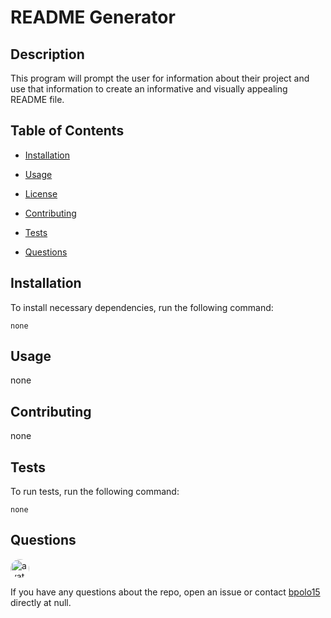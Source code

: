 
  # README Generator
  
   
  ## Description
  
  This program will prompt the user for information about their project and use that information to create an informative and visually appealing README file.
  
  ## Table of Contents 
  
  * [Installation](#installation)
  
  * [Usage](#usage)
  
  * [License](#license)
  
  * [Contributing](#contributing)
  
  * [Tests](#tests)
  
  * [Questions](#questions)
  
  ## Installation
  
  To install necessary dependencies, run the following command:
  
  ```
  none
  ```
  
  ## Usage
  
  none
  
  
    
  ## Contributing
  
  none
  
  ## Tests
  
  To run tests, run the following command:
  
  ```
  none
  ```
  
  ## Questions
  
  <img src="https://avatars0.githubusercontent.com/u/60047372?v=4" alt="avatar" style="border-radius: 16px" width="30" />
  
  If you have any questions about the repo, open an issue or contact [bpolo15](https://api.github.com/users/bpolo15) directly at null.
  
  